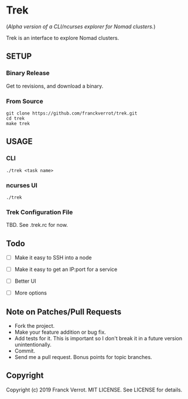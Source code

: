 # Trek

(*Alpha version of a CLI/ncurses explorer for Nomad clusters.*)

Trek is an interface to explore Nomad clusters.

## SETUP

### Binary Release

Get to revisions, and download a binary.

### From Source

    git clone https://github.com/franckverrot/trek.git
    cd trek
    make trek


## USAGE

### CLI

    ./trek <task name>

### ncurses UI

    ./trek


### Trek Configuration File

TBD.  See .trek.rc for now.

## Todo

* [ ] Make it easy to SSH into a node
* [ ] Make it easy to get an IP:port for a service
* [ ] Better UI
* [ ] More options


## Note on Patches/Pull Requests

* Fork the project.
* Make your feature addition or bug fix.
* Add tests for it. This is important so I don't break it in a
  future version unintentionally.
* Commit.
* Send me a pull request. Bonus points for topic branches.


## Copyright

Copyright (c) 2019 Franck Verrot. MIT LICENSE. See LICENSE for details.